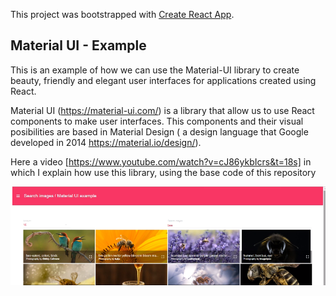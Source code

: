 This project was bootstrapped with [Create React App](https://github.com/facebook/create-react-app).

## Material UI - Example 

This is an example of how we can use the Material-UI library to create beauty, friendly and elegant user interfaces for applications created using React.

Material UI (https://material-ui.com/) is a library that allow us to use React components to make user interfaces. This components and their visual posibilities are based in Material Design ( a design language that Google developed in 2014  https://material.io/design/).

Here a video [https://www.youtube.com/watch?v=cJ86ykbIcrs&t=18s] in which I explain how use this library, using the base code of this repository 

![Screenshot del ejemplo](https://raw.githubusercontent.com/VivianGomez/Material-UI-example/master/page.PNG)
